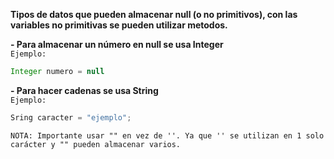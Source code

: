 **Tipos de datos que pueden almacenar null (o no primitivos), 
con las variables no primitivas se pueden utilizar metodos.**

**- Para almacenar un número en null se usa Integer**  
`Ejemplo:`
```java
Integer numero = null
```
**- Para hacer cadenas se usa String**  
`Ejemplo:`
```java
Sring caracter = "ejemplo";
```
`NOTA: Importante usar "" en vez de ''. Ya que '' se utilizan en 1 solo carácter y "" pueden almacenar varios.`
